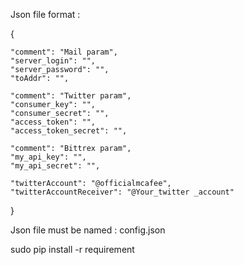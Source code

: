 Json file format :



{

	"comment": "Mail param",
	"server_login": "",
	"server_password": "",
	"toAddr": "",

	"comment": "Twitter param",
	"consumer_key": "",
	"consumer_secret": "",
	"access_token": "",
	"access_token_secret": "",

	"comment": "Bittrex param",
	"my_api_key": "",
	"my_api_secret": "",

	"twitterAccount": "@officialmcafee",
	"twitterAccountReceiver": "@Your_twitter _account"
}

Json file must be named : config.json

sudo pip install -r requirement
